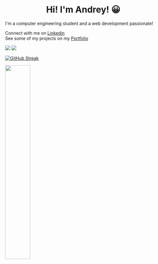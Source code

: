 <h1 align="center"> Hi! I'm Andrey! 😀</h1>
<p>I'm a computer engineering student and a web development passionate!</p>

Connect with me on [Linkedin](https://linkedin.com/in/andrey-torrente) <br>
See some of my projects on my [Portfolio](https://andrey-torrente.web.app)

![ ](https://img.shields.io/badge/Favorite%20language-JavaScript-yellow)
![ ](https://img.shields.io/badge/Cups%20of%20coffee-99999%2B-green)

[![GitHub Streak](https://github-readme-streak-stats.herokuapp.com?user=andreyt98&theme=github-dark-blue&layout=compact&hide_border=true)](https://git.io/streak-stats)

<div><img style="height: auto; width: 40%;" class="img" src="https://github-readme-stats.vercel.app/api/top-langs/?username=andreyt98&theme=radical&layout=compact&hide_border=true&hide=html" /></div>
